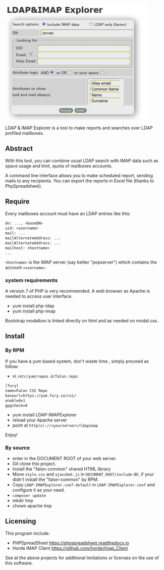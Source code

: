 ![Initial view](screenshot.jpg)

LDAP &amp; IMAP Explorer is a tool to make reports and searches over LDAP profiled mailboxes.

## Abstract
With this tool, you can combine usual LDAP search with IMAP data such as space usage and limit, quota of mailboxes accounts.

A command line interface allows you to make scheduled report, sending mails to any recipients. You can export the reports in Excel file (thanks to PhpSpreadsheet).

## Require
Every mailboxes account must have an LDAP entries like this:

```
dn: ..., <baseDN>
uid: <username>
mail: ...
mailAlternateAddress: ...
mailAlternateAddress: ...
mailhost: <hostname>
...
```

`<hostname>` is the IMAP server (say better "popserver") which contains the account `<username>`.

### system requirements
A version 7 of PHP is very recommended. A web browser as Apache is needed to access user interface.
- yum install php-ldap
- yum install php-imap

Bootstrap modalbox is linked directly on html and as needed on modal.css.

## Install
### By RPM
If you have a yum based system, don't waste time , simply proceed as follow:
- vi `/etc/yum/repos.d/falon.repo`:

```
[fury]
name=Falon CSI Repo
baseurl=https://yum.fury.io/csi/
enabled=1
gpgcheck=0
```
- yum install LDAP-IMAPExplorer
- reload your Apache server
- point at `http(s)://<yourserver>/ldapimap`

Enjoy!

### By source
- enter in the DOCUMENT ROOT of your web server.
- Git clone this project.
- Install the "falon-common" shared HTML library
- Move `style.css` and `ajaxsbmt.js` in `DOCUMENT_ROOT/include` dir, if your didn't install the "falon-common" by RPM.
- Copy `LDAP-IMAPExplorer.conf-default` in `LDAP-IMAPExplorer.conf` and configure it as your need.
- `composer update`
- mkdir tmp
- chown apache tmp

## Licensing
This program include:
- PHPSpreadSheet https://phpspreadsheet.readthedocs.io
- Horde IMAP Client https://github.com/horde/Imap_Client

See at the above projects for additional limitations or licenses on the use of this software.
